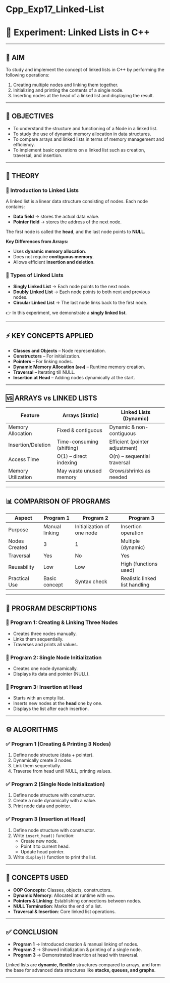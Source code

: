 # Cpp_Exp17_Linked-List
# 📘 Experiment: Linked Lists in C++

---

## 🎯 AIM
To study and implement the concept of linked lists in C++ by performing the following operations:
1. Creating multiple nodes and linking them together.  
2. Initializing and printing the contents of a single node.  
3. Inserting nodes at the head of a linked list and displaying the result.  

---

## 📌 OBJECTIVES
- To understand the structure and functioning of a Node in a linked list.  
- To study the use of dynamic memory allocation in data structures.  
- To compare arrays and linked lists in terms of memory management and efficiency.  
- To implement basic operations on a linked list such as creation, traversal, and insertion.  

---

## 📖 THEORY

### 🔹 Introduction to Linked Lists
A linked list is a linear data structure consisting of nodes. Each node contains:
- **Data field** → stores the actual data value.  
- **Pointer field** → stores the address of the next node.  

The first node is called the **head**, and the last node points to **NULL**.  

**Key Differences from Arrays:**
- Uses **dynamic memory allocation**.  
- Does not require **contiguous memory**.  
- Allows efficient **insertion and deletion**.  

### 🔹 Types of Linked Lists
- **Singly Linked List** → Each node points to the next node.  
- **Doubly Linked List** → Each node points to both next and previous nodes.  
- **Circular Linked List** → The last node links back to the first node.  

👉 In this experiment, we demonstrate a **singly linked list**.

---

## ⚡ KEY CONCEPTS APPLIED
- **Classes and Objects** – Node representation.  
- **Constructors** – For initialization.  
- **Pointers** – For linking nodes.  
- **Dynamic Memory Allocation (`new`)** – Runtime memory creation.  
- **Traversal** – Iterating till NULL.  
- **Insertion at Head** – Adding nodes dynamically at the start.  

---

## 🆚 ARRAYS vs LINKED LISTS

| Feature            | Arrays (Static)            | Linked Lists (Dynamic)        |
|--------------------|----------------------------|--------------------------------|
| Memory Allocation  | Fixed & contiguous         | Dynamic & non-contiguous       |
| Insertion/Deletion | Time-consuming (shifting)  | Efficient (pointer adjustment) |
| Access Time        | O(1) – direct indexing     | O(n) – sequential traversal    |
| Memory Utilization | May waste unused memory    | Grows/shrinks as needed        |

---

## 📊 COMPARISON OF PROGRAMS

| Aspect         | Program 1                  | Program 2                     | Program 3                      |
|----------------|----------------------------|--------------------------------|--------------------------------|
| Purpose        | Manual linking             | Initialization of one node     | Insertion operation            |
| Nodes Created  | 3                          | 1                              | Multiple (dynamic)             |
| Traversal      | Yes                        | No                             | Yes                            |
| Reusability    | Low                        | Low                            | High (functions used)          |
| Practical Use  | Basic concept              | Syntax check                   | Realistic linked list handling |

---

## 📝 PROGRAM DESCRIPTIONS

### 🔹 Program 1: Creating & Linking Three Nodes
- Creates three nodes manually.  
- Links them sequentially.  
- Traverses and prints all values.  

### 🔹 Program 2: Single Node Initialization
- Creates one node dynamically.  
- Displays its data and pointer (NULL).  

### 🔹 Program 3: Insertion at Head
- Starts with an empty list.  
- Inserts new nodes at the **head** one by one.  
- Displays the list after each insertion.  

---

## ⚙️ ALGORITHMS

### ✅ Program 1 (Creating & Printing 3 Nodes)
1. Define node structure (data + pointer).  
2. Dynamically create 3 nodes.  
3. Link them sequentially.  
4. Traverse from head until NULL, printing values.  

### ✅ Program 2 (Single Node Initialization)
1. Define node structure with constructor.  
2. Create a node dynamically with a value.  
3. Print node data and pointer.  

### ✅ Program 3 (Insertion at Head)
1. Define node structure with constructor.  
2. Write `insert_head()` function:  
   - Create new node.  
   - Point it to current head.  
   - Update head pointer.  
3. Write `display()` function to print the list.  

---

## 🧩 CONCEPTS USED
- **OOP Concepts**: Classes, objects, constructors.  
- **Dynamic Memory**: Allocated at runtime with `new`.  
- **Pointers & Linking**: Establishing connections between nodes.  
- **NULL Termination**: Marks the end of a list.  
- **Traversal & Insertion**: Core linked list operations.  

---

## ✅ CONCLUSION
- **Program 1** → Introduced creation & manual linking of nodes.  
- **Program 2** → Showed initialization & printing of a single node.  
- **Program 3** → Demonstrated insertion at head with traversal.  

Linked lists are **dynamic, flexible** structures compared to arrays, and form the base for advanced data structures like **stacks, queues, and graphs**.  

---
